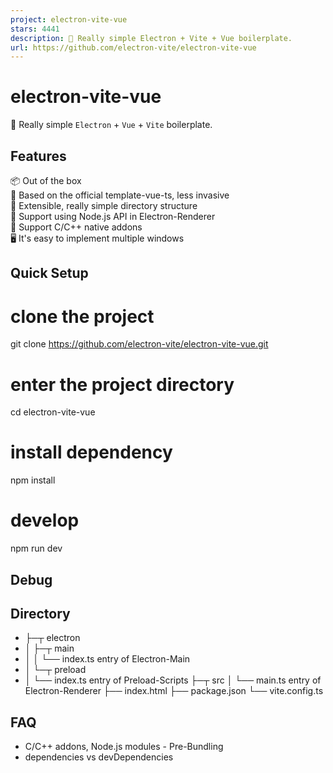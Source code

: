 ```yaml
---
project: electron-vite-vue
stars: 4441
description: 🥳 Really simple Electron + Vite + Vue boilerplate.
url: https://github.com/electron-vite/electron-vite-vue
---
```


electron-vite-vue
=================

🥳 Really simple `Electron` + `Vue` + `Vite` boilerplate.

Features
--------

📦 Out of the box  
🎯 Based on the official template-vue-ts, less invasive  
🌱 Extensible, really simple directory structure  
💪 Support using Node.js API in Electron-Renderer  
🔩 Support C/C++ native addons  
🖥 It's easy to implement multiple windows

Quick Setup
-----------

# clone the project
git clone https://github.com/electron-vite/electron-vite-vue.git

# enter the project directory
cd electron-vite-vue

# install dependency
npm install

# develop
npm run dev

Debug
-----

Directory
---------

+ ├─┬ electron
+ │ ├─┬ main
+ │ │ └── index.ts    entry of Electron-Main
+ │ └─┬ preload
+ │   └── index.ts    entry of Preload-Scripts
  ├─┬ src
  │ └── main.ts       entry of Electron-Renderer
  ├── index.html
  ├── package.json
  └── vite.config.ts

FAQ
---

-   C/C++ addons, Node.js modules - Pre-Bundling
-   dependencies vs devDependencies
